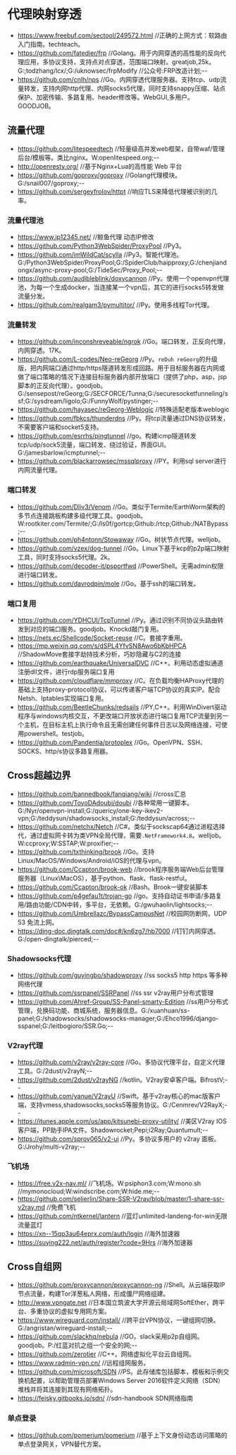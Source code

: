 # 代理映射穿透
- https://www.freebuf.com/sectool/249572.html    //正确的上网方式：软路由入门指南。techteach。
- https://github.com/fatedier/frp    //Golang。用于内网穿透的高性能的反向代理应用，多协议支持，支持点对点穿透，范围端口映射。greatjob,25k。G:;todzhang/lcx/;G:/uknowsec/frpModify //公众号:FRP改造计划;--
- https://github.com/cnlh/nps    //Go。内网穿透代理服务器。支持tcp、udp流量转发，支持内网http代理、内网socks5代理，同时支持snappy压缩、站点保护、加密传输、多路复用、header修改等。WebGUI,多用户。GOODJOB。
## 流量代理
- https://github.com/litespeedtech    //轻量级高并发web框架，自带waf/管理后台/模板等。类比nginx。W:openlitespeed.org;--
- http://openresty.org/    //基于Nginx+Lua的高性能 Web 平台
- https://github.com/goproxy/goproxy    //Golang代理模块。G:/snail007/goproxy;--
- https://github.com/sergeyfrolov/httpt    //响应TLS来降低代理被识别的几率。
### 流量代理池
- https://www.ip12345.net/    //鲸鱼代理 动态IP修改
- https://github.com/Python3WebSpider/ProxyPool    //Py3。
- https://github.com/imWildCat/scylla    //Py3。智能代理池。G:/Python3WebSpider/ProxyPool;G:/SpiderClub/haipproxy;G:/chenjiandongx/async-proxy-pool;G:/TideSec/Proxy_Pool;--
- https://github.com/audibleblink/doxycannon    //Py。使用一个openvpn代理池，为每一个生成docker，当连接某一个vpn后，其它的进行socks5转发做流量分发。
- https://github.com/realgam3/pymultitor/    //Py。使用多线程Tor代理。
### 流量转发
- https://github.com/inconshreveable/ngrok    //Go。端口转发，正反向代理，内网穿透。17K。
- https://github.com/L-codes/Neo-reGeorg    //Py。`reDuh reGeorg`的升级版，把内网端口通过http/https隧道转发形成回路。用于目标服务器在内网或做了端口策略的情况下连接目标服务器内部开放端口（提供了php，asp，jsp脚本的正反向代理）。goodjob。G:/sensepost/reGeorg;G:/SECFORCE/Tunna;G:/securesocketfunneling/ssf;G:/sysdream/ligolo;G:/FunnyWolf/pystinger;--
- https://github.com/hayasec/reGeorg-Weblogic    //特殊适配老版本weblogic
- https://github.com/fbkcs/thunderdns    //Py。将tcp流量通过DNS协议转发，不需要客户端和socket5支持。
- https://github.com/esrrhs/pingtunnel    //go。构建icmp隧道转发tcp/udp/sock5流量，端口转发、绕过验证，界面GUI。G:/jamesbarlow/icmptunnel;--
- https://github.com/blackarrowsec/mssqlproxy    //PY。利用sql server进行内网流量代理。
### 端口转发
- https://github.com/Dliv3/Venom    //Go。类似于Termite/EarthWorm架构的多节点连接跳板构建多级代理工具。goodjob。W:rootkiter.com/Termite/;G:/ls0f/gortcp;Github:/rtcp;Github:/NATBypass;--
- https://github.com/ph4ntonn/Stowaway    //Go。树状节点代理。welljob。
- https://github.com/vzex/dog-tunnel    //Go。Linux下基于kcp的p2p端口映射工具，同时支持socks5代理。2k。
- https://github.com/decoder-it/psportfwd    //PowerShell。无需admin权限进行端口转发。
- https://github.com/davrodpin/mole    //Go。基于ssh的端口转发。
### 端口复用
- https://github.com/YDHCUI/TcpTunnel    //Py。通过识别不同协议头路由转发到对应的端口服务。goodjob。Knockd敲门复用。
- https://nets.ec/Shellcode/Socket-reuse    //C。套接字重用。
- https://mp.weixin.qq.com/s/dSPL4YfvSN8Awo6bKbHPCA     //ShadowMove套接字劫持技术分析，巧妙隐藏与C2的连接
- https://github.com/earthquake/UniversalDVC    //C++。利用动态虚拟通道注册dll文件，进行rdp服务端口复用
- https://github.com/cloudflare/mmproxy    //C。在负载均衡HAProxy代理的基础上支持proxy-protocol协议，可以传递客户端TCP协议的真实IP。配合Netsh、Iptables实现端口复用。
- https://github.com/BeetleChunks/redsails    //PY,C++。利用WinDivert驱动程序与windows内核交互，不更改端口开放状态进行端口复用TCP流量到另一个主机，在目标主机上执行命令且无需创建任何事件日志以及网络连接，可使用powershell。testjob。
- https://github.com/Pandentia/protoplex    //Go。OpenVPN、SSH、SOCKS、http/s协议多路复用器。

## Cross超越边界
- https://github.com/bannedbook/fanqiang/wiki    //cross汇总
- https://github.com/ToyoDAdoubi/doubi    //各种常用一键脚本。G:/Nyr/openvpn-install;G:/quericy/one-key-ikev2-vpn;G:/teddysun/shadowsocks_install;G:/teddysun/across;--
- https://github.com/netchx/Netch    //C#。类似于sockscap64通过进程选择代，通过虚拟网卡转为类VPN全局代理，需要```.NetFramework4.8```。welljob。W:ccproxy;W:SSTAP;W:proxifier;--
- https://github.com/txthinking/brook    //Go。支持Linux/MacOS/Windows/Android/iOS的代理与vpn。
- https://github.com/Ccapton/brook-web    //brook程序服务端Web后台管理服务器（Linux\MacOS），基于python、flask、flask-restful。
- https://github.com/Ccapton/brook-ok    //Bash。Brook一键安装脚本
- https://github.com/p4gefau1t/trojan-go    //go。支持自动证书申请/多路复用/路由功能/CDN中转，多平台，无依赖。G:/gwuhaolin/lightsocks;--
- https://github.com/Umbrellazc/BypassCampusNet    //校园网防断网，UDP 53 免流上网。
- https://ding-doc.dingtalk.com/doc#/kn6zg7/hb7000    //钉钉内网穿透。G:/open-dingtalk/pierced;--
### Shadowsocks代理
- https://github.com/guyingbo/shadowproxy    //ss socks5 http https 等多种网络代理
- https://github.com/ssrpanel/SSRPanel    //ss ssr v2ray用户分布式管理
- https://github.com/Ahref-Group/SS-Panel-smarty-Edition    //ss用户分布式管理，兑换码功能、商城系统，服务器信息。G:/xuanhuan/ss-panel;G:/shadowsocks/shadowsocks-manager;G:/Ehco1996/django-sspanel;G:/leitbogioro/SSR.Go;--
### V2ray代理
- https://github.com/v2ray/v2ray-core    //Go。多协议代理平台，自定义代理工具。G:/2dust/v2rayN;--
- https://github.com/2dust/v2rayNG    //kotlin。V2ray安卓客户端。BifrostV;--
- https://github.com/yanue/V2rayU    //Swift。基于v2ray核心的mac版客户端，支持vmess,shadowsocks,socks5等服务协议。G:/Cenmrev/V2RayX;--
- https://itunes.apple.com/us/app/kitsunebi-proxy-utility/    //美区V2ray IOS客户端，PP助手IPA文件。Shadowrocket;Pepi;i2Ray;Quantumult;--
- https://github.com/sprov065/v2-ui    //Py。多协议多用户的 v2ray 面板。G:/Jrohy/multi-v2ray;--
### 飞机场
- https://free.v2x-nav.ml/    //飞机场。W:psiphon3.com;W:mono.sh //mymonocloud;W:windscribe.com;W:hide.me;--
- https://github.com/selierlin/Share-SSR-V2ray/blob/master/1-share-ssr-v2ray.md    //免费飞机
- https://github.com/ntkernel/lantern    //蓝灯unlimited-landeng-for-win无限流量蓝灯
- https://xn--15qp3au64eprx.com/auth/login    //海外加速器
- https://suying222.net/auth/register?code=9Hrs    //海外加速器

## Cross自组网
- https://github.com/proxycannon/proxycannon-ng    //Shell。从云端获取IP节点流量，构建Tor洋葱私人网络，形成僵尸网络组建。
- http://www.vpngate.net    //日本国立筑波大学开源云局域网SoftEther，跨平台、多重协议的虚拟专用网方案。
- https://www.wireguard.com/install/    //跨平台VPN协议，一键组网切换。G:/angristan/wireguard-install;--
- https://github.com/slackhq/nebula    //GO。slack采用p2p自组网。goodjob。P:/红蓝对抗之组一个安全的网;--
- https://github.com/zerotier    //C++。网络虚拟化平台云自组网。
- https://www.radmin-vpn.cn/    //远程组网服务。
- https://github.com/microsoft/SDN    //PS。此存储库包括脚本，模板和示例交换机配置，以帮助管理员部署Windows Server 2016软件定义网络（SDN）堆栈并将其连接到其现有网络拓扑。
- https://feisky.gitbooks.io/sdn/    //sdn-handbook SDN网络指南
### 单点登录
- https://github.com/pomerium/pomerium    //基于上下文身份动态访问策略的单点登录网关，VPN替代方案。